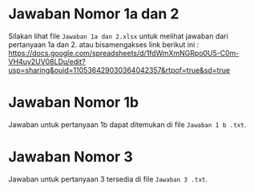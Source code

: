 # Jawaban Nomor 1a dan 2

Silakan lihat file `Jawaban 1a dan 2.xlsx` untuk melihat jawaban dari pertanyaan 1a dan 2. atau bisamengakses link berikut ini : https://docs.google.com/spreadsheets/d/1fdWmXmNGRpo0U5-C0m-VH4uy2UV08LDu/edit?usp=sharing&ouid=110536429030364042357&rtpof=true&sd=true


# Jawaban Nomor 1b

Jawaban untuk pertanyaan 1b dapat ditemukan di file `Jawaban 1 b .txt`.

# Jawaban Nomor 3

Jawaban untuk pertanyaan 3 tersedia di file `Jawaban 3 .txt`.
